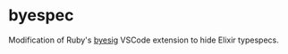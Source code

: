 # byespec

Modification of Ruby's [byesig](https://github.com/itarato/byesig) VSCode extension to hide Elixir typespecs. 
